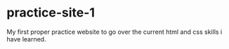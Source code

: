 # practice-site-1
My first proper practice website to go over the current html and css skills i have learned.